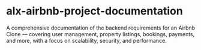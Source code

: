 # alx-airbnb-project-documentation

A comprehensive documentation of the backend requirements for an Airbnb Clone — covering user management, property listings, bookings, payments, and more, with a focus on scalability, security, and performance.
